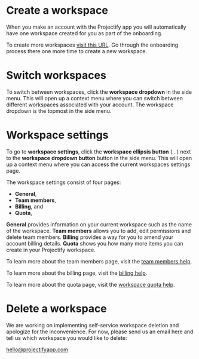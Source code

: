 <!--
SPDX-FileCopyrightText: 2024 JWP Consulting GK

SPDX-License-Identifier: AGPL-3.0-or-later
-->

# Create a workspace

When you make an account with the Projectify app you will automatically have
one workspace created for you as part of the onboarding.

To create more workspaces [visit this URL](/onboarding/new-workspace). Go
through the onboarding process there one more time to create a new workspace.

# Switch workspaces

To switch between workspaces, click the **workspace dropdown** in the side
menu. This will open up a context menu where you can switch between different
workspaces associated with your account. The workspace dropdown is the topmost
in the side menu.

# Workspace settings

To go to **workspace settings**, click the **workspace ellipsis button** (...)
next to the **workspace dropdown button** button in the side menu. This will
open up a context menu where you can access the current workspaces settings
page.

The workspace settings consist of four pages:

- **General**,
- **Team members**,
- **Billing**, and
- **Quota**,

**General** provides information on your current workspace such as the name of
the workspace. **Team members** allows you to add, edit permissions and delete
team members. **Billing** provides a way for you to amend your account billing
details. **Quota** shows you how many more items you can create in your
Projectify workspace.

To learn more about the team members page, visit the [team members
help](/help/team-members).

To learn more about the billing page, visit the [billing help](/help/billing).

To learn more about the quota page, visit the [workspace quota
help](/help/quota).

# Delete a workspace

We are working on implementing self-service workspace deletion and apologize
for the inconvenience. For now, please send us an email here and tell us which
workspace you would like to delete:

[hello@projectifyapp.com](mailto:hello@projectifyapp.com?subject=Workspace+deletion)
